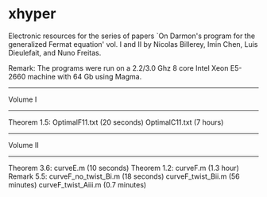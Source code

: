 # xhyper
Electronic resources for the series of papers `On Darmon's program for the generalized Fermat equation' vol. I and II by Nicolas Billerey, Imin Chen, Luis Dieulefait, and Nuno Freitas.

Remark: The programs were run on a 2.2/3.0 Ghz 8 core Intel Xeon E5-2660 machine with 64 Gb using Magma.

********************************
Volume I
********************************
Theorem 1.5:  OptimalF11.txt (20 seconds) OptimalC11.txt (7 hours)

********************************
Volume II
********************************
Theorem 3.6: curveE.m (10 seconds)
Theorem 1.2: curveF.m (1.3 hour)
Remark 5.5: curveF_no_twist_Bi.m (18 seconds) curveF_twist_Bii.m (56 minutes) curveF_twist_Aiii.m (0.7 minutes)

